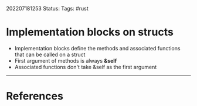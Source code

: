 202207181253
Status: 
Tags: #rust

# Implementation blocks on structs
- Implementation blocks define the methods and associated functions that can be called on a struct
- First argument of methods is always **&self**
- Associated functions don't take &self as the first argument







---
# References

